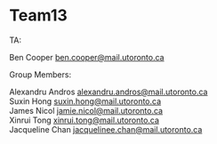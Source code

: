 # Team13

TA:

Ben Cooper          ben.cooper@mail.utoronto.ca

Group Members:

Alexandru Andros    alexandru.andros@mail.utoronto.ca\
Suxin Hong          suxin.hong@mail.utoronto.ca\
James Nicol         jamie.nicol@mail.utoronto.ca\
Xinrui Tong         xinrui.tong@mail.utoronto.ca\
Jacqueline Chan     jacquelinee.chan@mail.utoronto.ca
